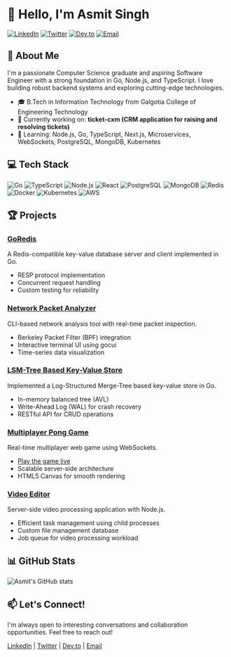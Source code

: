 # 👋 Hello, I'm Asmit Singh

[![LinkedIn](https://img.shields.io/badge/LinkedIn-Connect-blue?style=flat-square&logo=linkedin)](https://linkedin.com/in/asmit-singh-4975b615b)
[![Twitter](https://img.shields.io/badge/Twitter-Follow-blue?style=flat-square&logo=twitter)](https://twitter.com/asmit_si)
[![Dev.to](https://img.shields.io/badge/Dev.to-Follow-black?style=flat-square&logo=dev.to)](https://dev.to/asmitsharp)
[![Email](https://img.shields.io/badge/Email-Contact-red?style=flat-square&logo=gmail)](mailto:ashmitsingh068@gmail.com)

## 🚀 About Me
I'm a passionate Computer Science graduate and aspiring Software Engineer with a strong foundation in Go, Node.js, and TypeScript. I love building robust backend systems and exploring cutting-edge technologies.

- 🎓 B.Tech in Information Technology from Galgotia College of Engineering Technology
- 🔭 Currently working on: **ticket-cxm (CRM application for raising and resolving tickets)**
- 🌱 Learning: Node.js, Go, TypeScript, Next.js, Microservices, WebSockets, PostgreSQL, MongoDB, Kubernetes

## 💻 Tech Stack

![Go](https://img.shields.io/badge/-Go-00ADD8?style=flat-square&logo=go&logoColor=white)
![TypeScript](https://img.shields.io/badge/-TypeScript-3178C6?style=flat-square&logo=typescript&logoColor=white)
![Node.js](https://img.shields.io/badge/-Node.js-339933?style=flat-square&logo=node.js&logoColor=white)
![React](https://img.shields.io/badge/-React-61DAFB?style=flat-square&logo=react&logoColor=black)
![PostgreSQL](https://img.shields.io/badge/-PostgreSQL-336791?style=flat-square&logo=postgresql&logoColor=white)
![MongoDB](https://img.shields.io/badge/-MongoDB-47A248?style=flat-square&logo=mongodb&logoColor=white)
![Redis](https://img.shields.io/badge/-Redis-DC382D?style=flat-square&logo=redis&logoColor=white)
![Docker](https://img.shields.io/badge/-Docker-2496ED?style=flat-square&logo=docker&logoColor=white)
![Kubernetes](https://img.shields.io/badge/-Kubernetes-326CE5?style=flat-square&logo=kubernetes&logoColor=white)
![AWS](https://img.shields.io/badge/-AWS-232F3E?style=flat-square&logo=amazon-aws&logoColor=white)

## 🏆 Projects

### [GoRedis](https://github.com/yourusername/goredis)
A Redis-compatible key-value database server and client implemented in Go.
- RESP protocol implementation
- Concurrent request handling
- Custom testing for reliability

### [Network Packet Analyzer](https://github.com/yourusername/network-packet-analyzer)
CLI-based network analysis tool with real-time packet inspection.
- Berkeley Packet Filter (BPF) integration
- Interactive terminal UI using gocui
- Time-series data visualization

### [LSM-Tree Based Key-Value Store](https://github.com/yourusername/lsm-kv-store)
Implemented a Log-Structured Merge-Tree based key-value store in Go.
- In-memory balanced tree (AVL)
- Write-Ahead Log (WAL) for crash recovery
- RESTful API for CRUD operations

### [Multiplayer Pong Game](https://github.com/yourusername/multiplayer-pong)
Real-time multiplayer web game using WebSockets.
- [Play the game live](https://your-live-demo-link.com)
- Scalable server-side architecture
- HTML5 Canvas for smooth rendering

### [Video Editor](https://github.com/yourusername/video-editor)
Server-side video processing application with Node.js.
- Efficient task management using child processes
- Custom file management database
- Job queue for video processing workload

## 📊 GitHub Stats

![Asmit's GitHub stats](https://github-readme-stats.vercel.app/api?username=ashmitsharp&show_icons=true&theme=radical)

## 📫 Let's Connect!

I'm always open to interesting conversations and collaboration opportunities. Feel free to reach out!

[LinkedIn](https://linkedin.com/in/asmit-singh-4975b615b) | [Twitter](https://twitter.com/asmit_si) | [Dev.to](https://dev.to/asmitsharp) | [Email](mailto:ashmitsingh068@gmail.com)
